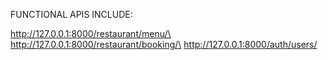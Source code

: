 FUNCTIONAL APIS INCLUDE:

http://127.0.0.1:8000/restaurant/menu/\
http://127.0.0.1:8000/restaurant/booking/\
http://127.0.0.1:8000/auth/users/